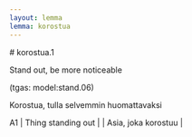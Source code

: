 ```yaml
---
layout: lemma
lemma: korostua
---
```


<div class="sense">
# <span class="sensename">korostua.1</span>

<span class="description">Stand out, be more noticeable</span>

(tgas: model:stand.06)

<span class="description">Korostua, tulla selvemmin huomattavaksi</span>

A1 | Thing standing out |   | Asia, joka korostuu |  

</div>

